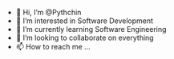 - 👋 Hi, I’m @Pythchin
- 👀 I’m interested in Software Development
- 🌱 I’m currently learning Software Engineering
- 💞️ I’m looking to collaborate on everything
- 📫 How to reach me ...

<!---
Pythchin/Pythchin is a ✨ special ✨ repository because its `README.md` (this file) appears on your GitHub profile.
You can click the Preview link to take a look at your changes.
--->
